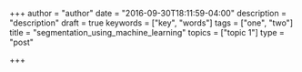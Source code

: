 +++
author = "author"
date = "2016-09-30T18:11:59-04:00"
description = "description"
draft = true
keywords = ["key", "words"]
tags = ["one", "two"]
title = "segmentation_using_machine_learning"
topics = ["topic 1"]
type = "post"

+++

